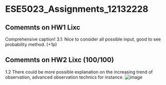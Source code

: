 # ESE5023_Assignments_12132228

## Comemnts on HW1 Lixc
Comprehensive caption!
3.1: Nice to consider all possible input, good to see probability method. (+1p)

## Comemnts on HW2 Lixc (100/100)
1.2 
There could be more possible explanation on the increasing trend of observation, advanced observation technics for instance. ![image](https://user-images.githubusercontent.com/71709275/201059422-14b8646b-8083-4441-befd-0216c3234305.png)
